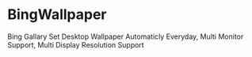 # BingWallpaper
Bing Gallary Set Desktop Wallpaper Automaticly Everyday, Multi Monitor Support, Multi Display Resolution Support 
